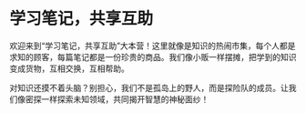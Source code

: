 # 学习笔记，共享互助

欢迎来到“学习笔记，共享互助”大本营！这里就像是知识的热闹市集，每个人都是求知的顾客，每篇笔记都是一份珍贵的商品。我们像小贩一样摆摊，把学到的知识变成货物，互相交换，互相帮助。

对知识还摸不着头脑？别担心，我们不是孤岛上的野人，而是探险队的成员。让我们像密探一样探索未知领域，共同揭开智慧的神秘面纱！

